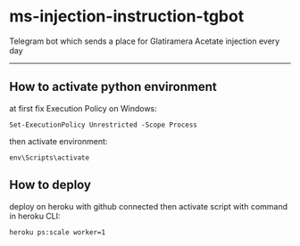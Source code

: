 # ms-injection-instruction-tgbot
Telegram bot which sends a place for Glatiramera Acetate injection every day

---
## How to activate python environment

at first fix Execution Policy on Windows: 
```
Set-ExecutionPolicy Unrestricted -Scope Process
```

then activate environment:
```
env\Scripts\activate
```

## How to deploy

deploy on heroku with github connected
then activate script with command in heroku CLI:
```
heroku ps:scale worker=1
```
